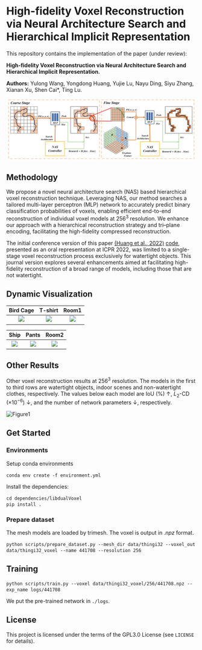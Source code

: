 # High-fidelity Voxel Reconstruction via Neural Architecture Search and Hierarchical Implicit Representation

This repository contains the implementation of the paper (under review):

**High-fidelity Voxel Reconstruction via Neural Architecture Search and Hierarchical Implicit Representation.**

__Authors:__ Yulong Wang, Yongdong Huang, Yujie Lu, Nayu Ding, Siyu Zhang, Xianan Xu, Shen Cai*, Ting Lu.

![Figure2](figure/Figure2.jpg)

## Methodology

We propose a novel neural architecture search (NAS) based hierarchical voxel reconstruction technique. Leveraging NAS, our method searches a tailored multi-layer perceptron (MLP) network to accurately predict binary classification probabilities of voxels, enabling efficient end-to-end reconstruction of individual voxel models at $256^3$ resolution. We enhance our approach with a hierarchical reconstruction strategy and tri–plane encoding, facilitating the high-fidelity compressed reconstruction. 

The initial conference version of this paper [(Huang et al., 2022)](https://arxiv.org/abs/2202.13313) [code](https://github.com/cscvlab/VoxelReconstruction-NAS), presented as an oral representation at ICPR 2022, was limited to a single-stage voxel reconstruction process exclusively for watertight objects. This journal version explores several enhancements aimed at facilitating high-fidelity reconstruction of a broad range of models, including those that are not watertight.

## Dynamic Visualization

| Bird Cage | T-shirt | Room1 |
| :----: | :----: | :----: |
| ![](figure/bird_cage.gif) | ![](figure/cloth.gif) | ![](figure/room1.gif) |

| Ship | Pants | Room2 |
| :----: | :----: | :----: |
| ![](figure/ship.gif) | ![](figure/pants.gif) | ![](figure/room2.gif) |

## Other Results
Other voxel reconstruction results at $256^3$ resolution. The models in the first to third rows are watertight objects, indoor scenes and non-watertight clothes, respectively. The values below each model are IoU (\%) $\uparrow$, $\textit{L}_2$-CD ($\times 10^{-6}$) $\downarrow$, and the number of network parameters $\downarrow$, respectively.

![Figure1](figure/Figure1.png)

## Get Started

### Environments

Setup conda environments

```shell
conda env create -f environment.yml
```

Install the dependencies:

```shell
cd dependencies/libdualVoxel
pip install .
```

### Prepare dataset

The mesh models are loaded by trimesh. The voxel is output in *.npz* format.

```shell
python scripts/prepare_dataset.py --mesh_dir data/thingi32 --voxel_out data/thingi32_voxel --name 441708 --resolution 256
```

## Training

```shell
python scripts/train.py --voxel data/thingi32_voxel/256/441708.npz --exp_name logs/441708
```

We put the pre-trained network in `./logs`.


## License

This project is licensed under the terms of the GPL3.0 License (see `LICENSE` for details).



